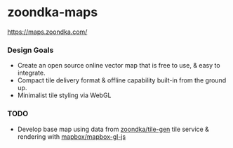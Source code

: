 # zoondka-maps
https://maps.zoondka.com/

### Design Goals
+ Create an open source online vector map that is free to use, & easy to integrate.
+ Compact tile delivery format & offline capability built-in from the ground up.
+ Minimalist tile styling via WebGL

### TODO
+ Develop base map using data from [zoondka/tile-gen](https://github.com/zoondka/tile-gen) tile service & rendering with [mapbox/mapbox-gl-js](https://github.com/mapbox/mapbox-gl-js)

